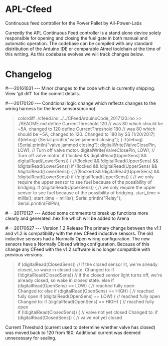 APL-Cfeed
=========

Continuous feed controller for the Power Pallet by All-Power-Labs

Currently the APL Continuous Feed controller is a stand alone device solely responsible for opening and closing the fuel gate in both manual and automatic operation. 
The codebase can be compiled with any standard distribution of the Arduino IDE or comparable Atmel toolchain at the time of this writing. As this codebase evolves we will track changes below. 

Changelog
=========
#---20161031 --- Minor changes to the code which is currently shipping. View 'git diff' for the commit details. 

#---20170120 --- Conditional logic change which reflects changes to the wiring harness for the level sensors(nc>no)
>colordiff ./cfeed.ino ../../CFeedArduinoCode_2017120.ino >> ./README.md 
>define CurrentThreshold 120           // was 80 which should be ~5A, changed to 120
>define CurrentThreshold 180           // was 80 which should be ~5A, changed to 120. Changed to 180 by SS (1/20/2017)
>if(debug) {Serial.println("valve jammed closing"); }
>if(debug) {Serial.println("valve jammed closing");
>digitalWrite(ValveClosePin, LOW);               // Turn off valve motor.
>digitalWrite(ValveClosePin, LOW);         // Turn off valve motor.
>if (!locked && digitalRead(UpperSens) && digitalRead(LowerSens)) {          //(!locked && !digitalRead(UpperSens) && !digitalRead(LowerSens))
>if (!locked && !digitalRead(UpperSens) && !digitalRead(LowerSens)) {          //(!locked && !digitalRead(UpperSens) && !digitalRead(LowerSens))
>if (!digitalRead(UpperSens)) {     // we only require the upper sensor to see fuel because of the possibility of bridging.
>if (digitalRead(UpperSens)) {     // we only require the upper sensor to see fuel because of the possibility of bridging.
>start_time = millis();
>start_time = millis();
>Serial.println("Relay");
>Serial.println(FillPin);

#---20170127 --- Added some comments to break up functions more clearly and generated .hex file which will be added to Arena

#---20170627 --- Version 1.2 Release
	The primary change between the v1.1 and v1.2 is compatibility with the new CFeed inductive sensors. The old inductive sensors had a Normally Open wiring configuration. 
	The new sensors have a Normally Closed wiring configuration. Because of this change any CFeed with the v1.2 software is no longer compatible with previous versions.
>if (digitalRead(ClosedSens))  // if the closed sensor lit, we're already closed, so wake in closed state. 
Changed to:
>if (!digitalRead(ClosedSens))  // if the closed sensor light turns off, we're already closed, so wake in closed state. 
>else if (digitalRead(OpenSens) == LOW) {        // reached fully open  
Changed to:
>else if (digitalRead(OpenSens) == HIGH) {        // reached fully open 
>if (digitalRead(OpenSens) == LOW) {             // reached fully open  
Changed to:
>if (digitalRead(OpenSens) == HIGH) {             // reached fully open  
>if (!digitalRead(ClosedSens)) {                // valve not yet closed 
Changed to:
>if (digitalRead(ClosedSens)) {                // valve not yet closed 

Current Threshold (current used to determine whether valve has closed) was moved back to 120 from 180. Additional current was deemed unnecessary for sealing.  
